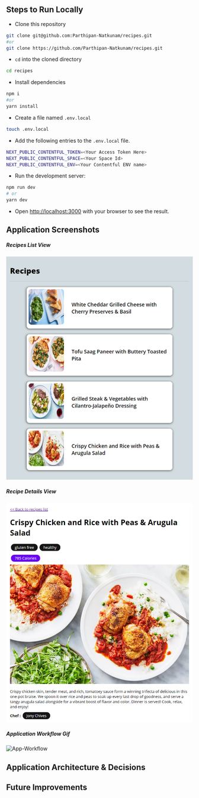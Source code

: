 ## Steps to Run Locally

- Clone this repository

```bash
git clone git@github.com:Parthipan-Natkunam/recipes.git
#or
git clone https://github.com/Parthipan-Natkunam/recipes.git
```

- `cd` into the cloned directory

```bash
cd recipes
```

- Install dependencies

```bash
npm i
#or
yarn install
```

- Create a file named `.env.local`

```bash
touch .env.local
```

- Add the following entries to the `.env.local` file.

```bash
NEXT_PUBLIC_CONTENTFUL_TOKEN=<Your Access Token Here>
NEXT_PUBLIC_CONTENTFUL_SPACE=<Your Space Id>
NEXT_PUBLIC_CONTENTFUL_ENV=<Your Contentful ENV name>
```

- Run the development server:

```bash
npm run dev
# or
yarn dev
```

- Open [http://localhost:3000](http://localhost:3000) with your browser to see the result.

## Application Screenshots

##### Recipes List View

![Recipes-List-Page](screenshots/screen1.png)

##### Recipe Details View

![Recipe-Details-page](screenshots/screen2.png)

##### Application Workflow Gif

![App-Workflow](screenshots/recipe_app.gif)

## Application Architecture & Decisions

## Future Improvements
